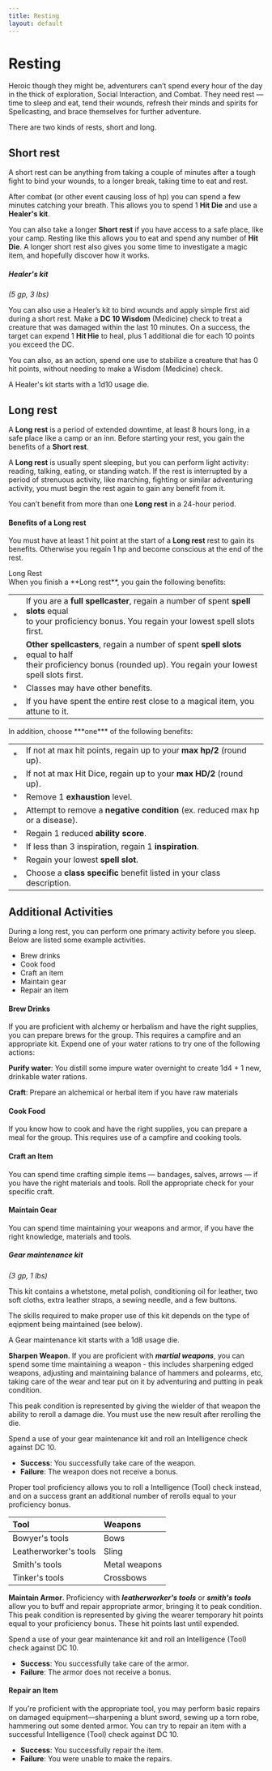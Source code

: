 ```yaml
---
title: Resting
layout: default
---
```



# Resting
Heroic though they might be, adventurers can’t spend every hour of the day in the thick of exploration, Social Interaction, and Combat. They need rest — time to sleep and eat, tend their wounds, refresh their minds and spirits for Spellcasting, and brace themselves for further adventure.

There are two kinds of rests, short and long.

## Short rest
A short rest can be anything from taking a couple of minutes after a tough fight to bind your wounds, to a longer break, taking time to eat and rest.

After combat (or other event causing loss of hp) you can spend a few minutes catching your breath. This allows you to spend 1 **Hit Die** and use a **Healer's kit**.

You can also take a longer **Short rest** if you have access to a safe place, like your camp. Resting like this allows you to eat and spend any number of **Hit Die**. A longer short rest also gives you some time to investigate a magic item, and hopefully discover how it works.

<div class="descriptive" markdown="1">

##### Healer's kit
*(5 gp, 3 lbs)*

You can also use a Healer’s kit to bind wounds and apply simple first aid during a short rest. Make a **DC 10 Wisdom** (Medicine) check to treat a creature that was damaged within the last 10 minutes. On a success, the target can expend 1 **Hit Hie** to heal, plus 1 additional die for each 10 points you exceed the DC.

You can also, as an action, spend one use to stabilize a creature that has 0 hit points, without needing to make a Wisdom (Medicine) check.

A Healer's kit starts with a 1d10 usage die.

</div>


## Long rest
A **Long rest** is a period of extended downtime, at least 8 hours long, in a safe place like a camp or an inn. Before starting your rest, you gain the benefits of a **Short rest**.

A **Long rest** is usually spent sleeping, but you can perform light activity: reading, talking, eating, or standing watch. If the rest is interrupted by a period of strenuous activity, like marching, fighting or similar adventuring activity, you must begin the rest again to gain any benefit from it.

You can’t benefit from more than one **Long rest** in a 24-hour period.

#### Benefits of a Long rest
You must have at least 1 hit point at the start of a **Long rest** rest to gain its benefits. Otherwise you regain 1 hp and become conscious at the end of the rest.

<div class="card rest">
<div class="card-title restHeading">Long Rest</div>
<div class="card-subtitle restPad">
When you finish a **Long rest**, you gain the following benefits:
<div class="card-text restTable" markdown="1">

|    |   |
|:-: |:- |
| * | If you are a **full spellcaster**, regain a number of spent **spell slots** equal<br/>to your proficiency bonus. You regain your lowest spell slots first.
| * | **Other spellcasters**, regain a number of spent **spell slots** equal to half<br/>their proficiency bonus (rounded up). You regain your lowest spell slots first.
| * | Classes may have other benefits.
| * | If you have spent the entire rest close to a magical item, you attune to it.

</div>
</div>
<div class="card-subtitle restPad">
In addition, choose ***one*** of the following benefits:
<div class="card-text restTable" markdown="1">

|    |   |
|:-: |:- |
| * | If not at max hit points, regain up to your **max hp/2** (round up).
| * | If not at max Hit Dice, regain up to your **max HD/2** (round up).
| * | Remove 1 **exhaustion** level.
| * | Attempt to remove a **negative condition** (ex. reduced max hp or a disease).
| * | Regain 1 reduced **ability score**.
| * | If less than 3 inspiration, regain 1 **inspiration**.
| * | Regain your lowest **spell slot**.
| * | Choose a **class specific** benefit listed in your class description.


</div>
</div>
</div>


## Additional Activities
During a long rest, you can perform one primary activity before you sleep. Below are listed some example activities.

* Brew drinks
* Cook food
* Craft an item
* Maintain gear
* Repair an item

#### Brew Drinks
If you are proficient with alchemy or herbalism and have the right supplies, you can prepare brews for the group. This requires a campfire and an appropriate kit. Expend one of your water rations to try one of the following actions:

 **Purify water**: You distill some impure water overnight to create 1d4 + 1 new, drinkable water rations.

 **Craft**: Prepare an alchemical or herbal item if you have raw materials

#### Cook Food
If you know how to cook and have the right supplies, you can prepare a meal for the group. This requires use of a campfire and cooking tools.

#### Craft an Item
You can spend time crafting simple items — bandages, salves, arrows — if you have the right materials and tools. Roll the appropriate check for your specific craft.

#### Maintain Gear
You can spend time maintaining your weapons and armor, if you have the right knowledge, materials and tools.

<div class="descriptive" markdown="1">

##### Gear maintenance kit
*(3 gp, 1 lbs)*

This kit contains a whetstone, metal polish, conditioning oil for leather, two soft cloths, extra leather straps, a sewing needle, and a few buttons.

The skills required to make proper use of this kit depends on the type of eqipment being maintained (see below).

A Gear maintenance kit starts with a 1d8 usage die.

</div>


**Sharpen Weapon**. If you are proficient with ***martial weapons***, you can spend some time maintaining a weapon - this includes sharpening edged weapons, adjusting and maintaining balance of hammers and polearms, etc, taking care of the wear and tear put on it by adventuring and putting in peak condition.

This peak condition is represented by giving the wielder of that weapon the ability to reroll a damage die. You must use the new result after rerolling the die.

Spend a use of your gear maintenance kit and roll an Intelligence check against DC 10.
* **Success**: You successfully take care of the weapon.
* **Failure**: The weapon does not receive a bonus.

Proper tool proficiency allows you to roll a Intelligence (Tool) check instead, and on a success grant an additional number of rerolls equal to your proficiency bonus.


| Tool | Weapons |
| :--- | :------ |
| Bowyer's tools | Bows
| Leatherworker's tools | Sling
| Smith's tools | Metal weapons
| Tinker's tools | Crossbows


**Maintain Armor**. Proficiency with ***leatherworker's tools*** or ***smith's tools*** allow you to buff and repair appropriate armor, bringing it to peak condition. This peak condition is represented by giving the wearer temporary hit points equal to your proficiency bonus. These hit points last until expended.

Spend a use of your gear maintenance kit and roll an Intelligence (Tool) check against DC 10.
* **Success**: You successfully take care of the armor.
* **Failure**: The armor does not receive a bonus.

#### Repair an Item
If you're proficient with the appropriate tool, you may perform basic repairs on damaged equipment—sharpening a blunt sword, sewing up a torn robe, hammering out some dented armor. You can try to repair an item with a successful Intelligence (Tool) check against DC 10.
* **Success**: You successfully repair the item.
* **Failure**: You were unable to make the repairs.






